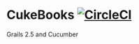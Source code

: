 CukeBooks [![CircleCI](https://circleci.com/bb/double16/cukebooks.svg?style=svg&circle-token=70e6800329764d1a3000c0ed71b99cfa11d39056)](https://circleci.com/bb/double16/cukebooks)
=========

Grails 2.5 and Cucumber

